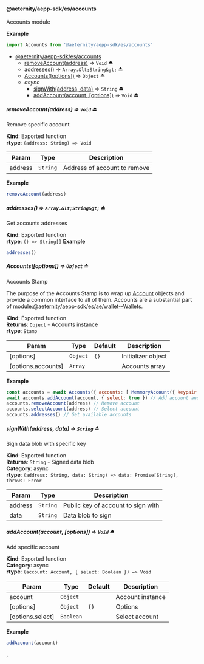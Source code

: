 <a id="module_@aeternity/aepp-sdk/es/accounts"></a>

#### @aeternity/aepp-sdk/es/accounts
Accounts module

**Example**  
```js
import Accounts from '@aeternity/aepp-sdk/es/accounts'
```

* [@aeternity/aepp-sdk/es/accounts](#module_@aeternity/aepp-sdk/es/accounts)
    * [removeAccount(address)](#exp_module_@aeternity/aepp-sdk/es/accounts--removeAccount) ⇒ `Void` ⏏
    * [addresses()](#exp_module_@aeternity/aepp-sdk/es/accounts--addresses) ⇒ `Array.&lt;String&gt;` ⏏
    * [Accounts([options])](#exp_module_@aeternity/aepp-sdk/es/accounts--Accounts) ⇒ `Object` ⏏
    * _async_
        * [signWith(address, data)](#exp_module_@aeternity/aepp-sdk/es/accounts--signWith) ⇒ `String` ⏏
        * [addAccount(account, [options])](#exp_module_@aeternity/aepp-sdk/es/accounts--addAccount) ⇒ `Void` ⏏

<a id="exp_module_@aeternity/aepp-sdk/es/accounts--removeAccount"></a>

##### removeAccount(address) ⇒ `Void` ⏏
Remove specific account

**Kind**: Exported function  
**rtype**: `(address: String) => Void`

| Param | Type | Description |
| --- | --- | --- |
| address | `String` | Address of account to remove |

**Example**  
```js
removeAccount(address)
```
<a id="exp_module_@aeternity/aepp-sdk/es/accounts--addresses"></a>

##### addresses() ⇒ `Array.&lt;String&gt;` ⏏
Get accounts addresses

**Kind**: Exported function  
**rtype**: `() => String[]`
**Example**  
```js
addresses()
```
<a id="exp_module_@aeternity/aepp-sdk/es/accounts--Accounts"></a>

##### Accounts([options]) ⇒ `Object` ⏏
Accounts Stamp

The purpose of the Accounts Stamp is to wrap up
[Account](#exp_module_@aeternity/aepp-sdk/es/account--Account) objects and provide a
common interface to all of them. Accounts are a substantial part of
[module:@aeternity/aepp-sdk/es/ae/wallet--Wallet](module:@aeternity/aepp-sdk/es/ae/wallet--Wallet)s.

**Kind**: Exported function  
**Returns**: `Object` - Accounts instance  
**rtype**: `Stamp`

| Param | Type | Default | Description |
| --- | --- | --- | --- |
| [options] | `Object` | <code>{}</code> | Initializer object |
| [options.accounts] | `Array` |  | Accounts array |

**Example**  
```js
const accounts = await Accounts({ accounts: [ MemmoryAccount({ keypair: 'keypair_object' }) ] })
await accounts.addAccount(account, { select: true }) // Add account and make it selected
accounts.removeAccount(address) // Remove account
accounts.selectAccount(address) // Select account
accounts.addresses() // Get available accounts
```
<a id="exp_module_@aeternity/aepp-sdk/es/accounts--signWith"></a>

##### signWith(address, data) ⇒ `String` ⏏
Sign data blob with specific key

**Kind**: Exported function  
**Returns**: `String` - Signed data blob  
**Category**: async  
**rtype**: `(address: String, data: String) => data: Promise[String], throws: Error`

| Param | Type | Description |
| --- | --- | --- |
| address | `String` | Public key of account to sign with |
| data | `String` | Data blob to sign |

<a id="exp_module_@aeternity/aepp-sdk/es/accounts--addAccount"></a>

##### addAccount(account, [options]) ⇒ `Void` ⏏
Add specific account

**Kind**: Exported function  
**Category**: async  
**rtype**: `(account: Account, { select: Boolean }) => Void`

| Param | Type | Default | Description |
| --- | --- | --- | --- |
| account | `Object` |  | Account instance |
| [options] | `Object` | <code>{}</code> | Options |
| [options.select] | `Boolean` |  | Select account |

**Example**  
```js
addAccount(account)
```
,
